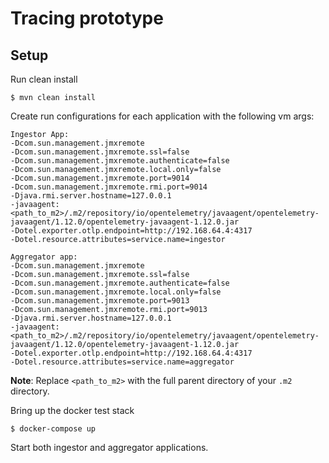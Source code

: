 # Tracing prototype

## Setup

Run clean install
```
$ mvn clean install
```
Create run configurations for each application with the following vm args:
```
Ingestor App:
-Dcom.sun.management.jmxremote
-Dcom.sun.management.jmxremote.ssl=false
-Dcom.sun.management.jmxremote.authenticate=false
-Dcom.sun.management.jmxremote.local.only=false
-Dcom.sun.management.jmxremote.port=9014
-Dcom.sun.management.jmxremote.rmi.port=9014
-Djava.rmi.server.hostname=127.0.0.1
-javaagent:<path_to_m2>/.m2/repository/io/opentelemetry/javaagent/opentelemetry-javaagent/1.12.0/opentelemetry-javaagent-1.12.0.jar
-Dotel.exporter.otlp.endpoint=http://192.168.64.4:4317
-Dotel.resource.attributes=service.name=ingestor

Aggregator app:
-Dcom.sun.management.jmxremote
-Dcom.sun.management.jmxremote.ssl=false
-Dcom.sun.management.jmxremote.authenticate=false
-Dcom.sun.management.jmxremote.local.only=false
-Dcom.sun.management.jmxremote.port=9013
-Dcom.sun.management.jmxremote.rmi.port=9013
-Djava.rmi.server.hostname=127.0.0.1
-javaagent:<path_to_m2>/.m2/repository/io/opentelemetry/javaagent/opentelemetry-javaagent/1.12.0/opentelemetry-javaagent-1.12.0.jar
-Dotel.exporter.otlp.endpoint=http://192.168.64.4:4317
-Dotel.resource.attributes=service.name=aggregator
```
**Note**: Replace `<path_to_m2>` with the full parent directory of your `.m2` directory.

Bring up the docker test stack
```
$ docker-compose up
```

Start both ingestor and aggregator applications.